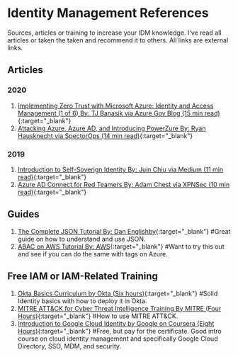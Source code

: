 # Identity Management References

Sources, articles or training to increase your IDM knowledge. I've read all articles or taken the taken and recommend it to others. All links are external links.

## Articles

### 2020
1. [Implementing Zero Trust with Microsoft Azure: Identity and Access Management (1 of 6) By: TJ Banasik via Azure Gov Blog (15 min read)](https://devblogs.microsoft.com/azuregov/implementing-zero-trust-with-microsoft-azure-identity-and-access-management-1-of-6/){:target="_blank"}
2. [Attacking Azure, Azure AD, and Introducing PowerZure By: Ryan Hausknecht via SpectorOps (14 min read)](https://posts.specterops.io/attacking-azure-azure-ad-and-introducing-powerzure-ca70b330511a){:target="_blank"}

### 2019
1. [Introduction to Self-Soverign Identity By: Juin Chiu via Medium (11 min read)](https://medium.com/unitychain/intro-to-ssi-7cdac15251a7){:target="_blank"}
2. [Azure AD Connect for Red Teamers By: Adam Chest via XPNSec (10 min read)](https://blog.xpnsec.com/azuread-connect-for-redteam/){:target="_blank"}

## Guides

1. [The Complete JSON Tutorial By: Dan Englishby](https://www.codewall.co.uk/the-complete-json-tutorial-quickly-learn-json/){:target="_blank"} #Great guide on how to understand and use JSON.
2. [ABAC on AWS Tutorial By: AWS](https://docs.aws.amazon.com/IAM/latest/UserGuide/tutorial_attribute-based-access-control.html){:target="_blank"} #Want to try this out and see if you can do the same with tags on Azure.

## Free IAM or IAM-Related Training
1. [Okta Basics Curriculum by Okta (Six hours)](https://www.okta.com/training/okta-basics-curriculum/){:target="_blank"} #Solid Identity basics with how to deploy it in Okta.
2. [MITRE ATT&CK for Cyber Threat Intelligence Training By MITRE (Four Hours)](https://attack.mitre.org/resources/training/cti/){:target="_blank"} #How to use MITRE ATT&CK.
3. [Introduction to Google Cloud Identity by Google on Coursera (Eight Hours)](https://www.coursera.org/learn/cloud-identity){:target="_blank"} #Free, but pay for the certificate. Good intro course on cloud identity management and specifically Google Cloud Directory, SSO, MDM, and security.
